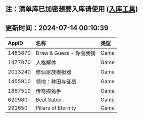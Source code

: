 ## 注：清单库已加密想要入库请使用 ([入库工具](https://github.com/BlankTMing/ManifestAutoUpdate/releases))

## 更新时间：2024-07-14 00:10:39
| AppID | 名称 | 类型  |
| :-------------------- | :----------------------------- | :----------- |
| 1483870 | Draw & Guess - 你画我猜| Game |
| 1477070 | 人格解体| Game |
| 2013240 | 修仙家族模拟器| Game |
| 1455910 | 领地：种田与征战| Game |
| 1867510 | 传奇摔角手| Game |
| 620980 | Beat Saber| Game |
| 291650 | Pillars of Eternity| Game |
